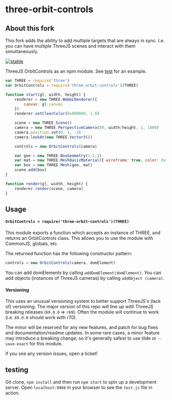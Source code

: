# three-orbit-controls

## About this fork

This fork adds the ability to add multiple targets that are always in sync.
I.e. you can have multiple ThreeJS scenes and interact with them simultaneously.

[![stable](http://badges.github.io/stability-badges/dist/stable.svg)](http://github.com/badges/stability-badges)

ThreeJS OrbitControls as an npm module. See [test](#testing) for an example.

```js
var THREE = require('three')
var OrbitControls = require('three-orbit-controls')(THREE)

function start(gl, width, height) {
    renderer = new THREE.WebGLRenderer({
        canvas: gl.canvas
    })
    renderer.setClearColor(0x000000, 1.0)

    scene = new THREE.Scene()
    camera = new THREE.PerspectiveCamera(50, width/height, 1, 1000)
    camera.position.set(0, 1, -3)
    camera.lookAt(new THREE.Vector3())

    controls = new OrbitControls(camera)

    var geo = new THREE.BoxGeometry(1,1,1)
    var mat = new THREE.MeshBasicMaterial({ wireframe: true, color: 0xffffff })
    var box = new THREE.Mesh(geo, mat)
    scene.add(box)
}

function render(gl, width, height) {
    renderer.render(scene, camera)
}
```

## Usage

#### `OrbitControls = require('three-orbit-controls')(THREE)`

This module exports a function which accepts an instance of THREE, and returns an OrbitControls class. This allows you to use the module with CommonJS, globals, etc.

The returned function has the following constructor pattern:

```js
controls = new OrbitControls(camera, domElement)
```

You can add domElements by calling `addDomElement(domElement)`.
You can add objects (instances of ThreeJS cameras) by calling `addObject
(camera)`.

#### Versioning

This uses an unusual versioning system to better support ThreeJS's (lack of) versioning. The major version of this repo will line up with ThreeJS breaking releases (`69.0.0` => `r69`). Often the module will continue to work (i.e. `69.0.0` should work with r70).

The minor will be reserved for any new features, and patch for bug fixes and documentation/readme updates. In some rare cases, a minor feature may introduce a breaking change; so it's generally safest to use tilde or `--save-exact` for this module.

If you see any version issues, open a ticket!

## testing

Git clone, `npm install` and then run `npm start` to spin up a development server. Open `localhost:9966` in your browser to see the `test.js` file in action. 